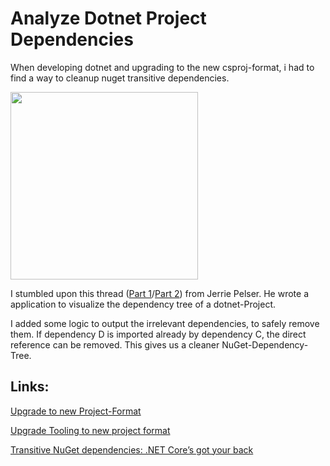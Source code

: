 # Analyze Dotnet Project Dependencies

When developing dotnet and upgrading to the new csproj-format, i had to find a way to cleanup nuget transitive dependencies.

<img src="https://www.erikheemskerk.nl/content/images/2017/09/TransitiveReferencesDotNetCore.png" width="300" />

I stumbled upon this thread ([Part 1](https://www.jerriepelser.com/blog/analyze-dotnet-project-dependencies-part-1/)/[Part 2](https://www.jerriepelser.com/blog/analyze-dotnet-project-dependencies-part-2/)) from Jerrie Pelser. He wrote a application to visualize the dependency tree of a dotnet-Project.

I added some logic to output the irrelevant dependencies, to safely remove them. If dependency D is imported already by dependency C, the direct reference can be removed. This gives us a cleaner NuGet-Dependency-Tree.

## Links:

[Upgrade to new Project-Format](https://natemcmaster.com/blog/2017/03/09/vs2015-to-vs2017-upgrade/)

[Upgrade Tooling to new project format](https://github.com/hvanbakel/CsprojToVs2017)

[Transitive NuGet dependencies: .NET Core’s got your back](https://www.erikheemskerk.nl/transitive-nuget-dependencies-net-core-got-your-back/)
